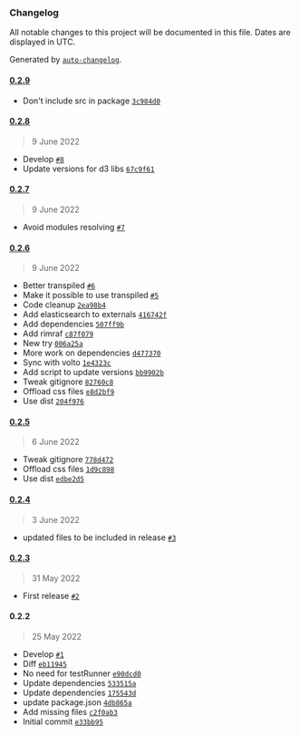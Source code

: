 ### Changelog

All notable changes to this project will be documented in this file. Dates are displayed in UTC.

Generated by [`auto-changelog`](https://github.com/CookPete/auto-changelog).

#### [0.2.9](https://github.com/eea/eeacms-searchlib/compare/0.2.8...0.2.9)

- Don't include src in package [`3c984d0`](https://github.com/eea/eeacms-searchlib/commit/3c984d062d052fb7228d6b7c2886901e9561d1f4)

#### [0.2.8](https://github.com/eea/eeacms-searchlib/compare/0.2.7...0.2.8)

> 9 June 2022

- Develop [`#8`](https://github.com/eea/eeacms-searchlib/pull/8)
- Update versions for d3 libs [`67c9f61`](https://github.com/eea/eeacms-searchlib/commit/67c9f617137a14473c96940f6657346826873d41)

#### [0.2.7](https://github.com/eea/eeacms-searchlib/compare/0.2.6...0.2.7)

> 9 June 2022

- Avoid modules resolving [`#7`](https://github.com/eea/eeacms-searchlib/pull/7)

#### [0.2.6](https://github.com/eea/eeacms-searchlib/compare/0.2.5...0.2.6)

> 9 June 2022

- Better transpiled [`#6`](https://github.com/eea/eeacms-searchlib/pull/6)
- Make it possible to use transpiled [`#5`](https://github.com/eea/eeacms-searchlib/pull/5)
- Code cleanup [`2ea98b4`](https://github.com/eea/eeacms-searchlib/commit/2ea98b477858d114a00ce8f15cf49f6f68eab060)
- Add elasticsearch to externals [`416742f`](https://github.com/eea/eeacms-searchlib/commit/416742f3426b2c2cf7664a4e87e7951e74d31786)
- Add dependencies [`507ff9b`](https://github.com/eea/eeacms-searchlib/commit/507ff9bd7c2ceae5998772394c8d5e141535719d)
- Add rimraf [`c87f079`](https://github.com/eea/eeacms-searchlib/commit/c87f079df8d880b5ad9b5da9a20475ad05263a1c)
- New try [`006a25a`](https://github.com/eea/eeacms-searchlib/commit/006a25ad99ed9a27b19754917006c7c89fb6d870)
- More work on dependencies [`d477370`](https://github.com/eea/eeacms-searchlib/commit/d47737057792002dfa9df9ce201a66041bd2c832)
- Sync with volto [`1e4323c`](https://github.com/eea/eeacms-searchlib/commit/1e4323c4d087b1ebe7c46d55e574eb18615cbda6)
- Add script to update versions [`bb9902b`](https://github.com/eea/eeacms-searchlib/commit/bb9902be784a149d98d9c1f3f13730575e71df01)
- Tweak gitignore [`82760c8`](https://github.com/eea/eeacms-searchlib/commit/82760c8baedde1ac240d34cbbbadf330911a9f9c)
- Offload css files [`e8d2bf9`](https://github.com/eea/eeacms-searchlib/commit/e8d2bf9eaadee652344a380975440e6d1429f3b7)
- Use dist [`204f976`](https://github.com/eea/eeacms-searchlib/commit/204f9761555370ceb666ce4ea9e04cd33b63623b)

#### [0.2.5](https://github.com/eea/eeacms-searchlib/compare/0.2.4...0.2.5)

> 6 June 2022

- Tweak gitignore [`778d472`](https://github.com/eea/eeacms-searchlib/commit/778d4724b09d9a17e2baaf1492ec8b31a96d8b8d)
- Offload css files [`1d9c898`](https://github.com/eea/eeacms-searchlib/commit/1d9c89831f7341564e705829d219aedbe0cf1ee4)
- Use dist [`edbe2d5`](https://github.com/eea/eeacms-searchlib/commit/edbe2d5c7bc48b1c4c4ae9ed8d16667de4059217)

#### [0.2.4](https://github.com/eea/eeacms-searchlib/compare/0.2.3...0.2.4)

> 3 June 2022

- updated files to be included in release [`#3`](https://github.com/eea/eeacms-searchlib/pull/3)

#### [0.2.3](https://github.com/eea/eeacms-searchlib/compare/0.2.2...0.2.3)

> 31 May 2022

- First release [`#2`](https://github.com/eea/eeacms-searchlib/pull/2)

#### 0.2.2

> 25 May 2022

- Develop [`#1`](https://github.com/eea/eeacms-searchlib/pull/1)
- Diff [`eb11945`](https://github.com/eea/eeacms-searchlib/commit/eb119459f60a9f788646a4aba96d7e1078e9a237)
- No need for testRunner [`e90dcd0`](https://github.com/eea/eeacms-searchlib/commit/e90dcd0a9f123b7e9d6f22004caa863ed5ff9721)
- Update dependencies [`533515a`](https://github.com/eea/eeacms-searchlib/commit/533515a38ea73facbdc1770e5cad826c0cdc9898)
- Update dependencies [`175543d`](https://github.com/eea/eeacms-searchlib/commit/175543d2d22de3f220dd5727548bfb13811070a0)
- update package.json [`4db865a`](https://github.com/eea/eeacms-searchlib/commit/4db865abf54288542a894aabc64d9b1609c398d2)
- Add missing files [`c2f0ab3`](https://github.com/eea/eeacms-searchlib/commit/c2f0ab365c9fdb741a4db8bb76db3dc15eb48e47)
- Initial commit [`e33bb95`](https://github.com/eea/eeacms-searchlib/commit/e33bb95620f1431f0191216ac0194946e1e669cc)
